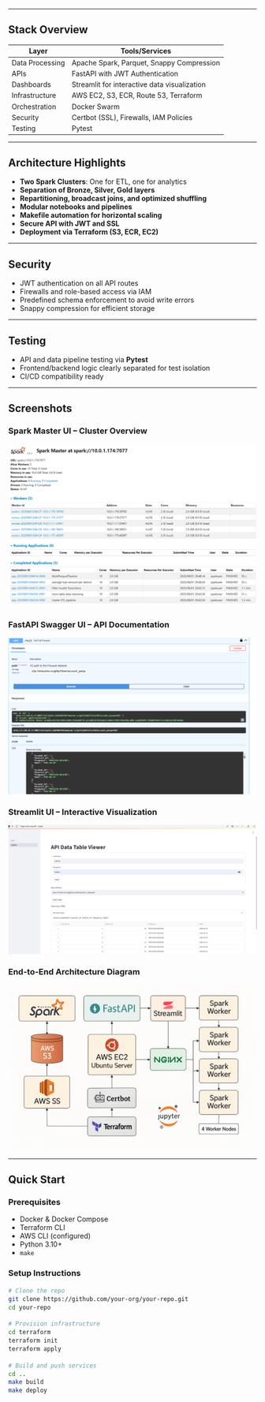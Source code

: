 
---

## Stack Overview

| Layer             | Tools/Services                                |
|------------------|------------------------------------------------|
| Data Processing   | Apache Spark, Parquet, Snappy Compression     |
| APIs              | FastAPI with JWT Authentication               |
| Dashboards        | Streamlit for interactive data visualization  |
| Infrastructure    | AWS EC2, S3, ECR, Route 53, Terraform         |
| Orchestration     | Docker Swarm                                  |
| Security          | Certbot (SSL), Firewalls, IAM Policies        |
| Testing           | Pytest                                        |

---

## Architecture Highlights

- **Two Spark Clusters**: One for ETL, one for analytics
- **Separation of Bronze, Silver, Gold layers**
- **Repartitioning, broadcast joins, and optimized shuffling**
- **Modular notebooks and pipelines**
- **Makefile automation for horizontal scaling**
- **Secure API with JWT and SSL**
- **Deployment via Terraform (S3, ECR, EC2)**

---

## Security

- JWT authentication on all API routes  
- Firewalls and role-based access via IAM  
- Predefined schema enforcement to avoid write errors  
- Snappy compression for efficient storage

---

## Testing

- API and data pipeline testing via **Pytest**
- Frontend/backend logic clearly separated for test isolation
- CI/CD compatibility ready

---

## Screenshots

### Spark Master UI – Cluster Overview
![Spark Master UI](images/spark_master_ui.png)

### FastAPI Swagger UI – API Documentation
![Swagger UI](images/swagger_ui.png)

### Streamlit UI – Interactive Visualization
![Streamlit Dashboard](images/streamlit_dashboard.png)

### End-to-End Architecture Diagram
![Architecture Diagram](images/architecture_diagram.png)

---

## Quick Start

### Prerequisites

- Docker & Docker Compose
- Terraform CLI
- AWS CLI (configured)
- Python 3.10+
- `make`

### Setup Instructions

```bash
# Clone the repo
git clone https://github.com/your-org/your-repo.git
cd your-repo

# Provision infrastructure
cd terraform
terraform init
terraform apply

# Build and push services
cd ..
make build
make deploy
